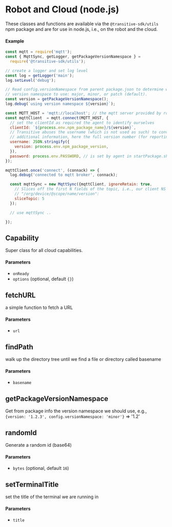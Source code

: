 # Robot and Cloud (node.js)

These classes and functions are available via the `@transitive-sdk/utils` npm package and are for use in node.js, i.e., on the robot and the cloud.

#### Example

```js
const mqtt = require('mqtt');
const { MqttSync, getLogger, getPackageVersionNamespace } =
  require('@transitive-sdk/utils');

// create a logger and set log level
const log = getLogger('main');
log.setLevel('debug');

// Read config.versionNamespace from parent package.json to determine which
// version namespace to use: major, minor, or patch (default).
const version = getPackageVersionNamespace();
log.debug(`using version namespace ${version}`);

const MQTT_HOST = 'mqtt://localhost'; // the mqtt server provided by robot-agent
const mqttClient  = mqtt.connect(MQTT_HOST, {
  // set the clientId as required the agent to identify ourselves
  clientId: `${process.env.npm_package_name}/${version}`,
  // Transitive abuses the username (which is not used as such) to convey
  // additional information, here the full version number (for reporting).
  username: JSON.stringify({
    version: process.env.npm_package_version,
  }),
  password: process.env.PASSWORD, // is set by agent in startPackage.sh
});

mqttClient.once('connect', (connack) => {
  log.debug('connected to mqtt broker', connack);

  const mqttSync = new MqttSync({mqttClient, ignoreRetain: true,
    // Slices off the first N fields of the topic, i.e., our client NS
    // "/org/device/@scope/name/version":
    sliceTopic: 5
  });

  // use mqttSync ..

});
```
<!-- Generated by documentation.js. Update this documentation by updating the source code. -->

## Capability

Super class for all cloud capabilities.

#### Parameters

*   `onReady` &#x20;
*   `options`   (optional, default `{}`)

## fetchURL

a simple function to fetch a URL

#### Parameters

*   `url` &#x20;

## findPath

walk up the directory tree until we find a file or directory called basename

#### Parameters

*   `basename` &#x20;

## getPackageVersionNamespace

Get from package info the version namespace we should use, e.g.,
`{version: '1.2.3', config.versionNamespace: 'minor'}` => '1.2'

## randomId

Generate a random id (base64)

#### Parameters

*   `bytes`   (optional, default `16`)

## setTerminalTitle

set the title of the terminal we are running in

#### Parameters

*   `title` &#x20;
